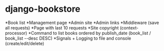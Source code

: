 # django-bookstore
*Book list 
*Management page
*Admin site
*Admin links
*Middleware (save all requests)
*Page with last 10 requests
*Site copyright (context-processor)
*Command to list books ordered by publish_date (book_list / book_list --desc DESC)
*Signals + Logging to file and console (create/edit/delete)
